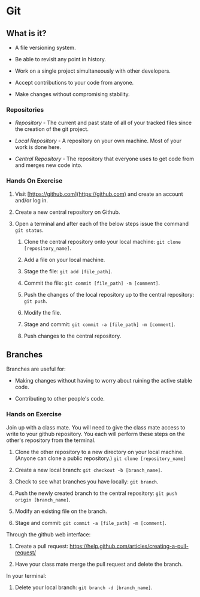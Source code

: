 # Git

## What is it?

- A file versioning system.

- Be able to revisit any point in history.

- Work on a single project simultaneously with other developers.

- Accept contributions to your code from anyone.

- Make changes without compromising stability.

### Repositories

- *Repository* - The current and past state of all of your tracked files since the creation of the git project.

- *Local Repository* - A repository on your own machine. Most of your work is done here.

- *Central Repository* - The repository that everyone uses to get code from and merges new code into.

### Hands On Exercise

1. Visit [https://github.com](https://github.com) and create an account and/or log in.

2. Create a new central repository on Github.

3. Open a terminal and after each of the below steps issue the command `git status`.

    1. Clone the central repository onto your local machine: `git clone [repository_name]`.

    2. Add a file on your local machine.

    3. Stage the file: `git add [file_path]`.

    4. Commit the file: `git commit [file_path] -m [comment]`.

    5. Push the changes of the local repository up to the central repository: `git push`.

    6. Modify the file.

    7. Stage and commit: `git commit -a [file_path] -m [comment]`.

    8. Push changes to the central repository.

## Branches

Branches are useful for:

- Making changes without having to worry about ruining the active stable code.

- Contributing to other people's code.

### Hands on Exercise

Join up with a class mate. You will need to give the class mate access to write to your github repository. You each will perform these steps on the other's repository from the terminal.

1. Clone the other repository to a new directory on your local machine. (Anyone can clone a public repository.) `git clone [repository_name]`

2. Create a new local branch: `git checkout -b [branch_name]`.

3. Check to see what branches you have locally: `git branch`.


4. Push the newly created branch to the central repository: `git push origin [branch_name]`.

5. Modify an existing file on the branch.

6. Stage and commit: `git commit -a [file_path] -m [comment]`.

Through the github web interface:

1. Create a pull request: https://help.github.com/articles/creating-a-pull-request/

2. Have your class mate merge the pull request and delete the branch.

In your terminal:

1. Delete your local branch: `git branch -d [branch_name]`.